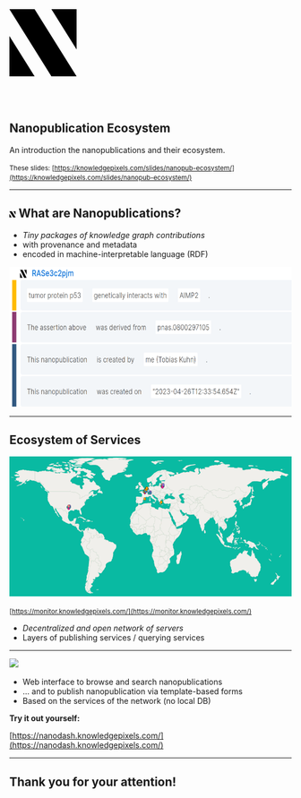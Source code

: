<svg xmlns="http://www.w3.org/2000/svg" viewBox="0 0 8 8" width="120px">
<path d="M5,8H8L3,0H0M8,4.8V0H5M0,3.2V8H3"/>
</svg>

<br><br>

## Nanopublication Ecosystem

An introduction the nanopublications and their ecosystem.

<small>These slides: [https://knowledgepixels.com/slides/nanopub-ecosystem/](https://knowledgepixels.com/slides/nanopub-ecosystem/)</small>

---

## <svg xmlns="http://www.w3.org/2000/svg" viewBox="0 0 8 8" height="1ex"><path d="M5,8H8L3,0H0M8,4.8V0H5M0,3.2V8H3"/></svg>  What are Nanopublications?

- _Tiny packages of knowledge graph contributions_
- with provenance and metadata
- encoded in machine-interpretable language (RDF)

<img src="nanopub.png" height="250px">

---

## Ecosystem of Services

<img src="network.png" height="250px">

<small>[https://monitor.knowledgepixels.com/](https://monitor.knowledgepixels.com/)</small>

- _Decentralized and open network of servers_
- Layers of publishing services / querying services

---

<img src="https://nanodash.knowledgepixels.com/images/logo.svg" height="150px">

- Web interface to browse and search nanopublications
- ... and to publish nanopublication via template-based forms
- Based on the services of the network (no local DB)

**Try it out yourself:**

[https://nanodash.knowledgepixels.com/](https://nanodash.knowledgepixels.com/)

---

## Thank you for your attention!

